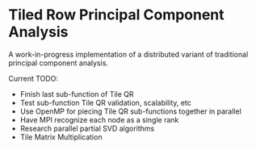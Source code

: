 # Tiled Row Principal Component Analysis
A work-in-progress implementation of a distributed variant of traditional principal component analysis.

Current TODO:
- Finish last sub-function of Tile QR
- Test sub-function Tile QR validation, scalability, etc
- Use OpenMP for piecing Tile QR sub-functions together in parallel
- Have MPI recognize each node as a single rank
- Research parallel partial SVD algorithms
- Tile Matrix Multiplication

